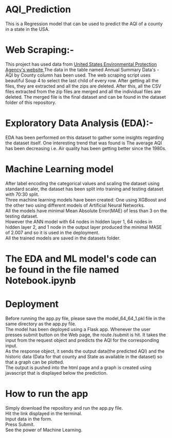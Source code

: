 # AQI_Prediction
This is a Regression model that can be used to predict the AQI of a county in a state in the USA.

# Web Scraping:-
This project has used data from <a href="https://aqs.epa.gov/aqsweb/airdata/download_files.html#Meta"> United States Environmental Protection Agency's website </a>
The data in the table named Annual Summary Data's - AQI by County column has been used. The web scraping script uses beautiful Soup 4 to select the last child of every row. After getting all the files, they are extracted and all the zips are deleted. After this, all the CSV files extracted from the zip files are merged and all the individual files are deleted. The merged file is the final dataset and can be found in the dataset folder of this repository.<br/>

# Exploratory Data Analysis (EDA):-
EDA has been performed on this dataset to gather some insights regarding the dataset itself. One interesting trend that was found is The average AQI has been decreasing i.e. Air quality has been getting better since the 1980s.<br/>

# Machine Learning model
After label encoding the categorical values and scaling the dataset using standard scaler, the dataset has been split into training and testing dataset with 70:30 split.<br/>
Three machine learning models have been created: One using XGBoost and the other two using different models of Artificial Neural Networks.<br/>
All the models have minimal Mean Absolute Error(MAE) of less than 3 on the testing dataset.<br/>
However the ANN model with 64 nodes in hidden layer 1, 64 nodes in hidden layer 2, and 1 node in the output layer produced the minimal MASE of 2.007 and so it is used in the deployment. <br/>
All the trained models are saved in the datasets folder.<br>

# The EDA and ML model's code can be found in the file named Notebook.ipynb <br/>

# Deployment
Before running the app.py file, please save the model_64_64_1.pkl file in the same directory as the app.py file.<br>
The model has been deployed using a Flask app. Whenever the user presses submit button on the Web page, the route /submit is hit. It takes the input from the request object and predicts the AQI for the corresponding input.<br/>
As the response object, it sends the output data(the predicted AQI) and the historic data (Data for that county and State as available in the dataset) so that a graph can be plotted. <br/>
The output is pushed into the html page and a graph is created using javascript that is displayed below the prediction.



# How to run the app
Simply download the repository and run the app.py file. <br/>
Hit the link displayed in the terminal.<br/>
Input data in the form.<br/>
Press Submit.<br/>
See the power of Machine Learning.
